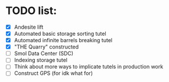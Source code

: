 # TODO list:
- [x] Andesite lift
- [x] Automated basic storage sorting tutel
- [x] Automated infinite barrels breaking tutel
- [x] "THE Quarry" constructed
- [ ] Smol Data Center (SDC)
- [ ] Indexing storage tutel
- [ ] Think about more ways to implicate tutels in production work
- [ ] Construct GPS (for idk what for)
